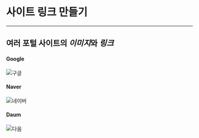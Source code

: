 # 사이트 링크 만들기
---
여러 **포털 사이트**의 ***이미지***와 ***링크***
---

#### Google

![구글]()


#### Naver

![네이버]()


#### Daum

![다음]()
